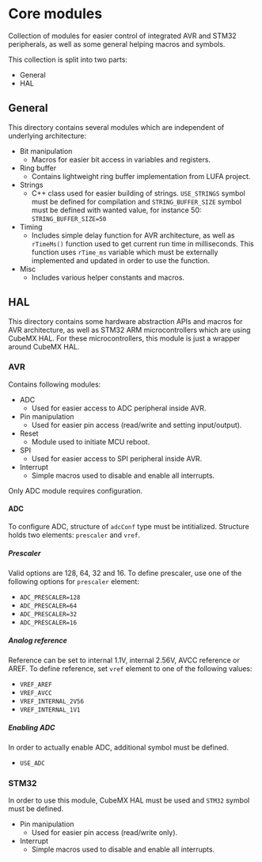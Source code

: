 # Core modules

Collection of modules for easier control of integrated AVR and STM32 peripherals, as well as some general helping macros and symbols.

This collection is split into two parts:

- General
- HAL

## General

This directory contains several modules which are independent of underlying architecture:

- Bit manipulation
    - Macros for easier bit access in variables and registers.
- Ring buffer
    - Contains lightweight ring buffer implementation from LUFA project.
- Strings
    - C++ class used for easier building of strings. `USE_STRINGS` symbol must be defined for compilation and `STRING_BUFFER_SIZE` symbol must be defined with wanted value, for instance 50: `STRING_BUFFER_SIZE=50`
- Timing
    - Includes simple delay function for AVR architecture, as well as `rTimeMs()` function used to get current run time in milliseconds. This function uses `rTime_ms` variable which must be externally implemented and updated in order to use the function.
- Misc
    - Includes various helper constants and macros.

## HAL

This directory contains some hardware abstraction APIs and macros for AVR architecture, as well as STM32 ARM microcontrollers which are using CubeMX HAL. For these microcontrollers, this module is just a wrapper around CubeMX HAL.

### AVR

Contains following modules:

- ADC
    - Used for easier access to ADC peripheral inside AVR.
- Pin manipulation
    - Used for easier pin access (read/write and setting input/output).
- Reset
    - Module used to initiate MCU reboot.
- SPI
    - Used for easier access to SPI peripheral inside AVR.
- Interrupt
    - Simple macros used to disable and enable all interrupts.

Only ADC module requires configuration.

#### ADC

To configure ADC, structure of `adcConf` type must be intitialized. Structure holds two elements: `prescaler` and `vref`.

##### Prescaler

Valid options are 128, 64, 32 and 16. To define prescaler, use one of the following options for `prescaler` element:
- `ADC_PRESCALER=128`
- `ADC_PRESCALER=64`
- `ADC_PRESCALER=32`
- `ADC_PRESCALER=16`

##### Analog reference

Reference can be set to internal 1.1V, internal 2.56V, AVCC reference or AREF. To define reference, set `vref` element to one of the following values:

- `VREF_AREF`
- `VREF_AVCC`
- `VREF_INTERNAL_2V56`
- `VREF_INTERNAL_1V1`

##### Enabling ADC

In order to actually enable ADC, additional symbol must be defined.

- `USE_ADC`

### STM32

In order to use this module, CubeMX HAL must be used and `STM32` symbol must be defined.

- Pin manipulation
    - Used for easier pin access (read/write only).
- Interrupt
    - Simple macros used to disable and enable all interrupts.
